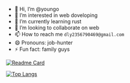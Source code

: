 - 👋 Hi, I’m @youngo
- 👀 I’m interested in web doveloping
- 🌱 I’m currently learning rust
- 💞️ I’m looking to collaborate on web
- 📫 How to reach me ```dly2356790469@gmail.com```
- 😄 Pronouns: job-hunter
- ⚡ Fun fact: family guys

[![Readme Card](https://github-readme-stats.vercel.app/api?username=fukgo&show_icons=true&title_color=ffffff&icon_color=bb2acf&text_color=daf7dc&bg_color=151515)](https://github.com/anuraghazra/github-readme-stats)

[![Top Langs](https://github-readme-stats.vercel.app/api/top-langs/?username=fukgo&layout=compact&exclude_repo=sumy7.github.io&title_color=ffffff&icon_color=bb2acf&text_color=daf7dc&bg_color=151515)](https://github.com/anuraghazra/github-readme-stats)
